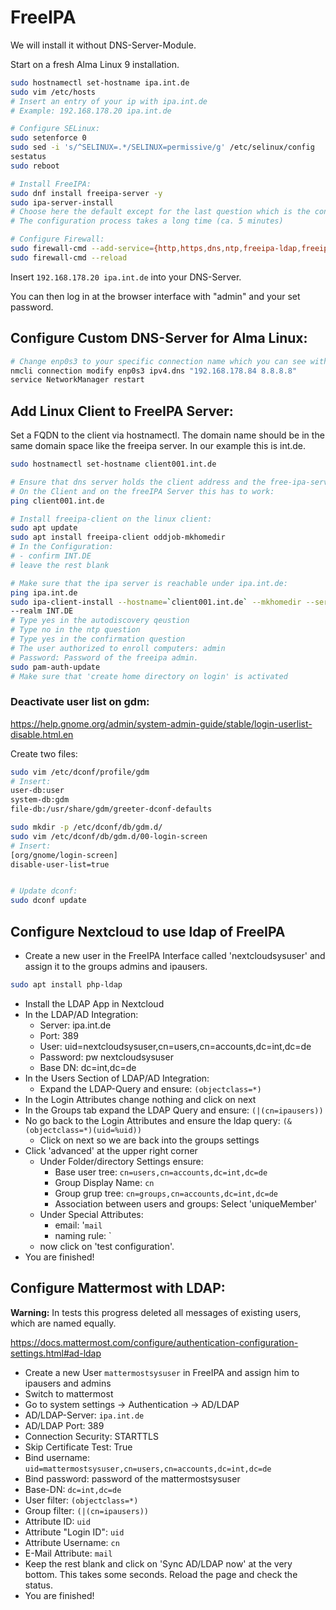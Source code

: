 # FreeIPA

We will install it without DNS-Server-Module.

Start on a fresh Alma Linux 9 installation.

```bash
sudo hostnamectl set-hostname ipa.int.de
sudo vim /etc/hosts
# Insert an entry of your ip with ipa.int.de
# Example: 192.168.178.20 ipa.int.de

# Configure SELinux:
sudo setenforce 0
sudo sed -i 's/^SELINUX=.*/SELINUX=permissive/g' /etc/selinux/config
sestatus
sudo reboot

# Install FreeIPA:
sudo dnf install freeipa-server -y
sudo ipa-server-install
# Choose here the default except for the last question which is the confirmation. Choose yes here.
# The configuration process takes a long time (ca. 5 minutes)

# Configure Firewall:
sudo firewall-cmd --add-service={http,https,dns,ntp,freeipa-ldap,freeipa-ldaps} --permanent
sudo firewall-cmd --reload
```

Insert `192.168.178.20 ipa.int.de` into your DNS-Server.

You can then log in at the browser interface with "admin" and your set password.

## Configure Custom DNS-Server for Alma Linux:
```bash
# Change enp0s3 to your specific connection name which you can see with 'ip a'
nmcli connection modify enp0s3 ipv4.dns "192.168.178.84 8.8.8.8"
service NetworkManager restart
```

## Add Linux Client to FreeIPA Server:
Set a FQDN to the client via hostnamectl. The domain name should be in the same domain space like the freeipa server. In our example this is int.de.
```bash
sudo hostnamectl set-hostname client001.int.de

# Ensure that dns server holds the client address and the free-ipa-server and the linux client are beware of the client name.
# On the Client and on the freeIPA Server this has to work:
ping client001.int.de

# Install freeipa-client on the linux client:
sudo apt update
sudo apt install freeipa-client oddjob-mkhomedir
# In the Configuration:
# - confirm INT.DE
# leave the rest blank

# Make sure that the ipa server is reachable under ipa.int.de:
ping ipa.int.de
sudo ipa-client-install --hostname=`client001.int.de` --mkhomedir --server=ipa.int.de --domain int.de 
--realm INT.DE
# Type yes in the autodiscovery qeustion
# Type no in the ntp question
# Type yes in the confirmation question
# The user authorized to enroll computers: admin
# Password: Password of the freeipa admin.
sudo pam-auth-update
# Make sure that 'create home directory on login' is activated
```

### Deactivate user list on gdm:
<https://help.gnome.org/admin/system-admin-guide/stable/login-userlist-disable.html.en>

Create two files:
```bash
sudo vim /etc/dconf/profile/gdm
# Insert:
user-db:user
system-db:gdm
file-db:/usr/share/gdm/greeter-dconf-defaults

sudo mkdir -p /etc/dconf/db/gdm.d/
sudo vim /etc/dconf/db/gdm.d/00-login-screen
# Insert:
[org/gnome/login-screen]
disable-user-list=true


# Update dconf:
sudo dconf update
```

## Configure Nextcloud to use ldap of FreeIPA
- Create a new user in the FreeIPA Interface called 'nextcloudsysuser' and assign it to the groups admins and ipausers.
```bash
sudo apt install php-ldap
```
- Install the LDAP App in Nextcloud
- In the LDAP/AD Integration:
    - Server: ipa.int.de
    - Port: 389
    - User: uid=nextcloudsysuser,cn=users,cn=accounts,dc=int,dc=de
    - Password: pw nextcloudsysuser
    - Base DN: dc=int,dc=de
- In the Users Section of LDAP/AD Integration:
    - Expand the LDAP-Query and ensure: `(objectclass=*)`
- In the Login Attributes change nothing and click on next
- In the Groups tab expand the LDAP Query and ensure: `(|(cn=ipausers))`
- No go back to the Login Attributes and ensure the ldap query: `(&(objectclass=*)(uid=%uid))`
    - Click on next so we are back into the groups settings
- Click 'advanced' at the upper right corner
    - Under Folder/directory Settings ensure:
        - Base user tree: `cn=users,cn=accounts,dc=int,dc=de`
        - Group Display Name: `cn`
        - Group grup tree: `cn=groups,cn=accounts,dc=int,dc=de`
        - Association between users and groups: Select 'uniqueMember'
    - Under Special Attributes:
        - email: '`mail`
        - naming rule: `
    - now click on 'test configuration'. 
- You are finished!

## Configure Mattermost with LDAP:
**Warning:** In tests this progress deleted all messages of existing users, which are named equally.

<https://docs.mattermost.com/configure/authentication-configuration-settings.html#ad-ldap>

- Create a new User `mattermostsysuser` in FreeIPA and assign him to ipausers and admins
- Switch to mattermost
- Go to system settings -> Authentication -> AD/LDAP
- AD/LDAP-Server: `ipa.int.de`
- AD/LDAP Port: 389
- Connection Security: STARTTLS
- Skip Certificate Test: True
- Bind username: `uid=mattermostsysuser,cn=users,cn=accounts,dc=int,dc=de`
- Bind password: password of the mattermostsysuser
- Base-DN: `dc=int,dc=de`
- User filter: `(objectclass=*)`
- Group filter: `(|(cn=ipausers))`
- Attribute ID: `uid`
- Attribute "Login ID": `uid`
- Attribute Username: `cn`
- E-Mail Attribute: `mail`
- Keep the rest blank and click on 'Sync AD/LDAP now' at the very bottom. This takes some seconds. Reload the page and check the status.
- You are finished!